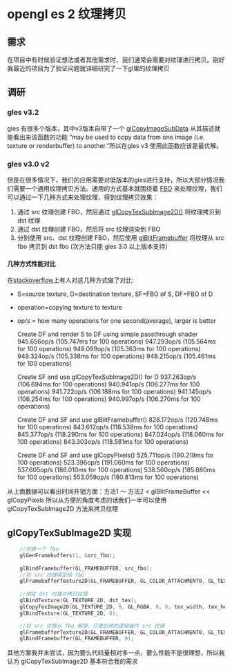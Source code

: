 # opengl es 2 纹理拷贝
## 需求
在项目中有时候验证想法或者其他需求时，我们通常会需要对纹理进行拷贝。刚好我最近的项目为了验证问题就详细研究了一下gl里的纹理拷贝
## 调研
### gles v3.2
gles 有很多个版本，其中v3版本自带了一个 [glCopyImageSubData](https://registry.khronos.org/OpenGL-Refpages/es3/html/glCopyImageSubData.xhtml) 从其描述就能看出来该函数的功能 “may be used to copy data from one image (i.e. texture or renderbuffer) to another.”所以在gles v3 使用此函数应该是最优解。
### gles v3.0 v2
但是在很多情况下，我们的应用需要对低版本的gles进行支持，所以大部分情况我们需要一个通用纹理拷贝方法。通用的方式基本就围绕着 [FBO](https://www.khronos.org/opengl/wiki/Framebuffer_Object) 来处理纹理，我们可以通过一下几种方式来处理纹理，得到纹理拷贝效果：
1. 通过 src 纹理创建 FBO，然后通过 [glCopyTexSubImage2D()](https://registry.khronos.org/OpenGL-Refpages/es3.0/html/glCopyTexImage2D.xhtml) 将纹理拷贝到 dst 纹理
2. 通过 dst 纹理创建 FBO，然后将 src 纹理渲染到 FBO
3. 分别使用 src、dst 纹理创建 FBO，然后使用 [glBlitFramebuffer](https://registry.khronos.org/OpenGL-Refpages/es3.0/html/glBlitFramebuffer.xhtml) 将纹理从 src fbo 拷贝到 dst fbo (次方法只能 gles 3.0 以上版本支持）

#### 几种方式性能对比
在[stackoverflow](https://stackoverflow.com/questions/23981016/best-method-to-copy-texture-to-texture)上有人对这几种方式做了对比:

- S=source texture, D=destination texture, SF=FBO of S, DF=FBO of D
- operation=copying texture to texture
- op/s = how many operations for one second(average), larger is better

    Create DF and render S to DF using simple passthrough shader
        945.656op/s (105.747ms for 100 operations)
        947.293op/s (105.564ms for 100 operations)
        949.099op/s (105.363ms for 100 operations)
        949.324op/s (105.338ms for 100 operations)
        948.215op/s (105.461ms for 100 operations)

    Create SF and use glCopyTexSubImage2D() for D
        937.263op/s (106.694ms for 100 operations)
        940.941op/s (106.277ms for 100 operations)
        941.722op/s (106.188ms for 100 operations)
        941.145op/s (106.254ms for 100 operations)
        940.997op/s (106.270ms for 100 operations)

    Create DF and SF and use glBlitFramebuffer()
        828.172op/s (120.748ms for 100 operations)
        843.612op/s (118.538ms for 100 operations)
        845.377op/s (118.290ms for 100 operations)
        847.024op/s (118.060ms for 100 operations)
        843.303op/s (118.581ms for 100 operations)

    Create DF and SF and use glCopyPixels()
        525.711op/s (190.219ms for 100 operations)
        523.396op/s (191.060ms for 100 operations)
        537.605op/s (186.010ms for 100 operations)
        538.560op/s (185.680ms for 100 operations)
        553.059op/s (180.813ms for 100 operations)

从上面数据可以看出时间开销方面：方法1 ～ 方法2 < glBlitFrameBuffer << glCopyPixels
所以从方便的角度考虑的话我们一半可以使用 glCopyTexSubImage2D 方法来拷贝纹理
## glCopyTexSubImage2D 实现
```c
    //创建一个 fbo
    glGenFramebuffers(1, &src_fbo);
   
    glBindFramebuffer(GL_FRAMEBUFFER, src_fbo);
    //将 src 纹理绑定给 fbo
    glFramebufferTexture2D(GL_FRAMEBUFFER, GL_COLOR_ATTACHMENT0, GL_TEXTURE_2D, src_tex, 0);
   
    //绑定 dst 纹理并拷贝纹理
    glBindTexture(GL_TEXTURE_2D, dst_tex);
    glCopyTexImage2D(GL_TEXTURE_2D, 0, GL_RGBA, 0, 0, tex_width, tex_height, 0);
    glBindTexture(GL_TEXTURE_2D, 0);

    //将 src 纹理从 fbo 解绑，已便后续的逻辑操作 src 纹理
    glFramebufferTexture2D(GL_FRAMEBUFFER, GL_COLOR_ATTACHMENT0, GL_TEXTURE_2D, 0, 0);
    glBindFramebuffer(GL_FRAMEBUFFER, 0);
```
其他方案我并未尝试，因为要么代码量相对多一点，要么性能不是很理想，所以我认为 glCopyTexSubImage2D 基本符合我的需求
